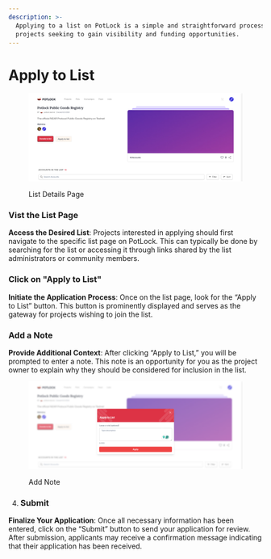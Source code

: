 ```yaml
---
description: >-
  Applying to a list on PotLock is a simple and straightforward process for
  projects seeking to gain visibility and funding opportunities.
---
```


# Apply to List

<figure><img src="../../.gitbook/assets/image (2).png" alt=""><figcaption><p>List Details Page</p></figcaption></figure>

### Vist the List Page

**Access the Desired List**: Projects interested in applying should first navigate to the specific list page on PotLock. This can typically be done by searching for the list or accessing it through links shared by the list administrators or community members.

### Click on "Apply to List"

**Initiate the Application Process**: Once on the list page, look for the “Apply to List” button. This button is prominently displayed and serves as the gateway for projects wishing to join the list.

### Add a Note

**Provide Additional Context**: After clicking “Apply to List,” you will be prompted to enter a note. This note is an opportunity for you as the project owner to explain why they should be considered for inclusion in the list.&#x20;

<figure><img src="../../.gitbook/assets/image (3).png" alt=""><figcaption><p>Add Note</p></figcaption></figure>

4. ### Submit&#x20;

**Finalize Your Application**: Once all necessary information has been entered, click on the “Submit” button to send your application for review. After submission, applicants may receive a confirmation message indicating that their application has been received.

